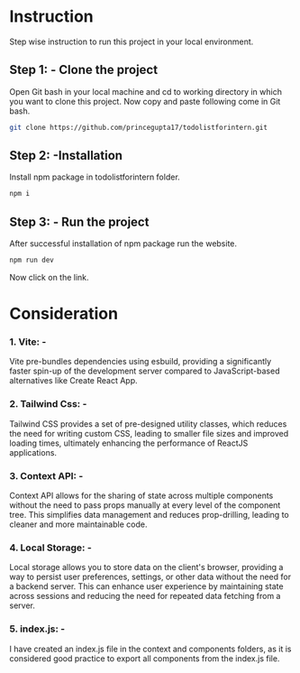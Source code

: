 # Instruction

Step wise instruction to run this project in your local environment.

## Step 1: - Clone the project

Open Git bash in your local machine and cd to working directory in which you want to clone this project. Now copy and paste following come in Git bash.

```bash
git clone https://github.com/princegupta17/todolistforintern.git
```

## Step 2: -Installation

Install npm package in todolistforintern folder.

```bash
npm i
```

## Step 3: - Run the project

After successful installation of npm package run the website.

```bash
npm run dev
```

Now click on the link.

# Consideration

### 1. Vite: -

Vite pre-bundles dependencies using esbuild, providing a significantly faster spin-up of the development server compared to JavaScript-based alternatives like Create React App.

### 2. Tailwind Css: -

Tailwind CSS provides a set of pre-designed utility classes, which reduces the need for writing custom CSS, leading to smaller file sizes and improved loading times, ultimately enhancing the performance of ReactJS applications.

### 3. Context API: -

Context API allows for the sharing of state across multiple components without the need to pass props manually at every level of the component tree. This simplifies data management and reduces prop-drilling, leading to cleaner and more maintainable code.

### 4. Local Storage: -

Local storage allows you to store data on the client's browser, providing a way to persist user preferences, settings, or other data without the need for a backend server. This can enhance user experience by maintaining state across sessions and reducing the need for repeated data fetching from a server.

### 5. index.js: -

I have created an index.js file in the context and components folders, as it is considered good practice to export all components from the index.js file.
